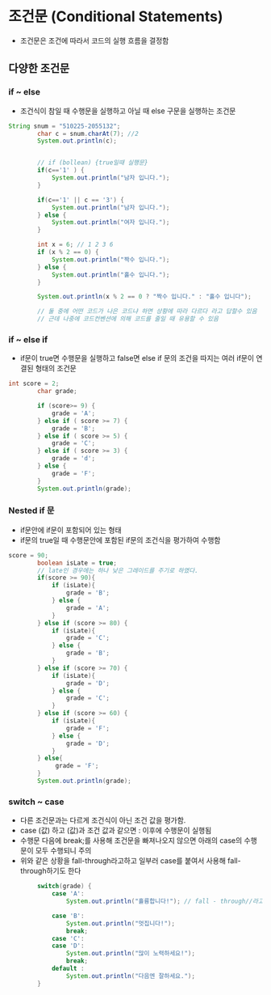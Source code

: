 # 조건문 (Conditional Statements)

- 조건문은 조건에 따라서 코드의 실행 흐름을 결정함

## 다양한 조건문

### if ~ else

- 조건식이 참일 때 수행문을 실행하고 아닐 때 else 구문을 실행하는 조건문

```java
String snum = "510225-2055132";
        char c = snum.charAt(7); //2
        System.out.println(c);


        // if (bollean) {true일때 실행문}
        if(c=='1' ) {
            System.out.println("남자 입니다.");
        }

        if(c=='1' || c == '3') {
            System.out.println("남자 입니다.");
        } else {
            System.out.println("여자 입니다.");
        }

        int x = 6; // 1 2 3 6
        if (x % 2 == 0) {
            System.out.println("짝수 입니다.");
        } else {
            System.out.println("홀수 입니다.");
        }

        System.out.println(x % 2 == 0 ? "짝수 입니다." : "홀수 입니다");

        // 둘 중에 어떤 코드가 나은 코드냐 하면 상황에 따라 다르다 라고 답할수 있음
        // 근데 나중에 코드컨벤션에 의해 코드를 줄일 때 유용할 수 있음
```

### if ~ else if 

- if문이 true면 수행문을 실행하고 false면 else if 문의 조건을 따지는 여러 if문이 연결된 형태의 조건문


```java
int score = 2;
        char grade;

        if (score>= 9) {
            grade = 'A';
        } else if ( score >= 7) {
            grade = 'B';
        } else if ( score >= 5) {
            grade = 'C';
        } else if ( score >= 3) {
            grade = 'd';
        } else {
            grade = 'F';
        }
        System.out.println(grade);
```

### Nested if 문

- if문안에 if문이 포함되어 있는 형태 
- if문의 true일 때 수행문안에 포함된 if문의 조건식을 평가하여 수행함

```java
score = 90;
        boolean isLate = true;
        // late인 경우에는 하나 낮은 그레이드를 주기로 하였다.
        if(score >= 90){
            if (isLate){
                grade = 'B';
            } else {
                grade = 'A';
            }
        } else if (score >= 80) {
            if (isLate){
                grade = 'C';
            } else {
                grade = 'B';
            }
        } else if (score >= 70) {
            if (isLate){
                grade = 'D';
            } else {
                grade = 'C';
            }
        } else if (score >= 60) {
            if (isLate){
                grade = 'F';
            } else {
                grade = 'D';
            }
        } else{
             grade = 'F';
        }
        System.out.println(grade);
```

###  switch ~ case

- 다른 조건문과는 다르게 조건식이 아닌 조건 값을 평가함.
- case (값) 하고 (값)과 조건 값과 같으면 : 이후에 수행문이 실행됨
- 수행문 다음에 break;를 사용해 조건문을 빠져나오지 않으면 아래의 case의 수행문이 모두 수행되니 주의
- 위와 같은 상황을 fall-through라고하고 일부러 case를 붙여서 사용해  fall- through하기도 한다


```java
        switch(grade) {
            case 'A':
                System.out.println("휼륭합니다!"); // fall - through//라고 주석해주어야함

            case 'B':
                System.out.println("멋집니다!");
                break;
            case 'C':
            case 'D':
                System.out.println("많이 노력하세요!");
                break;
            default :
                System.out.println("다음엔 잘하세요.");
        }
```